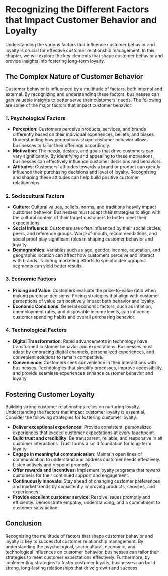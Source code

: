 Recognizing the Different Factors that Impact Customer Behavior and Loyalty
======================================================================================

Understanding the various factors that influence customer behavior and loyalty is crucial for effective customer relationship management. In this chapter, we will explore the key elements that shape customer behavior and provide insights into fostering long-term loyalty.

**The Complex Nature of Customer Behavior**
-------------------------------------------

Customer behavior is influenced by a multitude of factors, both internal and external. By recognizing and understanding these factors, businesses can gain valuable insights to better serve their customers' needs. The following are some of the major factors that impact customer behavior:

### 1. **Psychological Factors**

* **Perception**: Customers perceive products, services, and brands differently based on their individual experiences, beliefs, and biases. Understanding how perceptions shape customer behavior allows businesses to tailor their offerings accordingly.
* **Motivation**: The needs, desires, and goals that drive customers can vary significantly. By identifying and appealing to these motivations, businesses can effectively influence customer decisions and behaviors.
* **Attitudes**: Customers' attitudes towards a brand or product can greatly influence their purchasing decisions and level of loyalty. Recognizing and shaping these attitudes can help build positive customer relationships.

### 2. **Sociocultural Factors**

* **Culture**: Cultural values, beliefs, norms, and traditions heavily impact customer behavior. Businesses must adapt their strategies to align with the cultural context of their target customers to better meet their expectations.
* **Social Influence**: Customers are often influenced by their social circles, peers, and reference groups. Word-of-mouth, recommendations, and social proof play significant roles in shaping customer behavior and loyalty.
* **Demographics**: Variables such as age, gender, income, education, and geographic location can affect how customers perceive and interact with brands. Tailoring marketing efforts to specific demographic segments can yield better results.

### 3. **Economic Factors**

* **Pricing and Value**: Customers evaluate the price-to-value ratio when making purchase decisions. Pricing strategies that align with customer perceptions of value can positively impact both behavior and loyalty.
* **Economic Conditions**: General economic factors, such as inflation, unemployment rates, and disposable income levels, can influence customer spending habits and overall purchasing behavior.

### 4. **Technological Factors**

* **Digital Transformation**: Rapid advancements in technology have transformed customer behavior and expectations. Businesses must adapt by embracing digital channels, personalized experiences, and convenient solutions to remain competitive.
* **Convenience**: Customers seek convenience in their interactions with businesses. Technologies that simplify processes, improve accessibility, and provide seamless experiences enhance customer behavior and loyalty.

**Fostering Customer Loyalty**
------------------------------

Building strong customer relationships relies on nurturing loyalty. Understanding the factors that impact customer loyalty is essential. Consider the following strategies for fostering customer loyalty:

* **Deliver exceptional experiences**: Provide consistent, personalized experiences that exceed customer expectations at every touchpoint.
* **Build trust and credibility**: Be transparent, reliable, and responsive in all customer interactions. Trust forms a solid foundation for long-term loyalty.
* **Engage in meaningful communication**: Maintain open lines of communication to understand and address customer needs effectively. Listen actively and respond promptly.
* **Offer rewards and incentives**: Implement loyalty programs that reward customers for their continued support and engagement.
* **Continuously innovate**: Stay ahead of changing customer preferences and market trends by consistently improving products, services, and experiences.
* **Provide excellent customer service**: Resolve issues promptly and efficiently. Demonstrate empathy, understanding, and a commitment to customer satisfaction.

**Conclusion**
--------------

Recognizing the multitude of factors that shape customer behavior and loyalty is key to successful customer relationship management. By understanding the psychological, sociocultural, economic, and technological influences on customer behavior, businesses can tailor their strategies to meet customer expectations effectively. Furthermore, by implementing strategies to foster customer loyalty, businesses can build strong, long-lasting relationships that drive growth and success.
